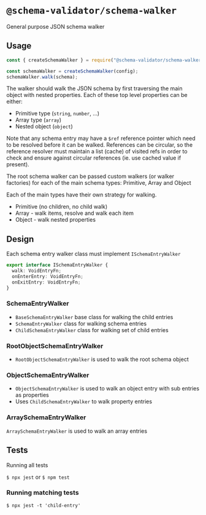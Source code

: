 # `@schema-validator/schema-walker`

General purpose JSON schema walker

## Usage

```ts
const { createSchemaWalker } = require("@schema-validator/schema-walker");

const schemaWalker = createSchemaWalker(config);
schemaWalker.walk(schema);
```

The walker should walk the JSON schema by first traversing the main object with nested properties. Each of these top level properties can be either:

- Primitive type (`string`, `number`, ...)
- Array type (`array`)
- Nested object (`object`)

Note that any schema entry may have a `$ref` reference pointer which need to be resolved before it can be walked. References can be circular, so the reference resolver must maintain a list (cache) of visited refs in order to check and ensure against circular references (ie. use cached value if present).

The root schema walker can be passed custom walkers (or walker factories) for each of the main schema types: Primitive, Array and Object

Each of the main types have their own strategy for walking.

- Primitive (no children, no child walk)
- Array - walk items, resolve and walk each item
- Object - walk nested properties

## Design

Each schema entry walker class must implement `ISchemaEntryWalker`

```ts
export interface ISchemaEntryWalker {
  walk: VoidEntryFn;
  onEnterEntry: VoidEntryFn;
  onExitEntry: VoidEntryFn;
}
```

### SchemaEntryWalker

- `BaseSchemaEntryWalker` base class for walking the child entries
- `SchemaEntryWalker` class for walking schema entries
- `ChildSchemaEntryWalker` class for walking set of child entries

### RootObjectSchemaEntryWalker

- `RootObjectSchemaEntryWalker` is used to walk the root schema object

### ObjectSchemaEntryWalker

- `ObjectSchemaEntryWalker` is used to walk an object entry with sub entries as properties
- Uses `ChildSchemaEntryWalker` to walk property entries

### ArraySchemaEntryWalker

`ArraySchemaEntryWalker` is used to walk an array entries

## Tests

Running all tests

`$ npx jest` or `$ npm test`

### Running matching tests

`$ npx jest -t 'child-entry'`
